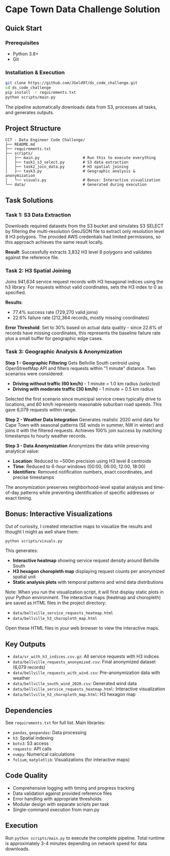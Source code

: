 # Cape Town Data Challenge Solution

## Quick Start

### Prerequisites
- Python 3.8+
- Git

### Installation & Execution
```bash
git clone https://github.com/JGold97/ds_code_challenge.git
cd ds_code_challenge
pip install -r requirements.txt
python scripts/main.py
```

The pipeline automatically downloads data from S3, processes all tasks, and generates outputs.

## Project Structure
```
CCT - Data Engineer Code Challenge/
├── README.md
├── requirements.txt
├── scripts/
│   ├── main.py                   # Run this to execute everything
│   ├── task1_s3_select.py        # S3 data extraction
│   ├── task2_join_data.py        # H3 spatial joining
│   ├── task3.py                  # Geographic analysis & anonymization
│   └── visuals.py                # Bonus: Interactive visualization
└── data/                         # Generated during execution
```

## Task Solutions

### Task 1: S3 Data Extraction
Downloads required datasets from the S3 bucket and simulates S3 SELECT by filtering the multi-resolution GeoJSON file to extract only resolution level 8 H3 polygons. The provided AWS credentials had limited permissions, so this approach achieves the same result locally.

**Result**: Successfully extracts 3,832 H3 level 8 polygons and validates against the reference file.

### Task 2: H3 Spatial Joining
Joins 941,634 service request records with H3 hexagonal indices using the h3 library. For requests without valid coordinates, sets the H3 index to 0 as specified.

**Results**:
- 77.4% success rate (729,270 valid joins)
- 22.6% failure rate (212,364 records, mostly missing coordinates)

**Error Threshold**: Set to 30% based on actual data quality - since 22.6% of records have missing coordinates, this represents the baseline failure rate plus a small buffer for geographic edge cases.

### Task 3: Geographic Analysis & Anonymization

**Step 1 - Geographic Filtering**
Gets Bellville South centroid using OpenStreetMap API and filters requests within "1 minute" distance. Two scenarios were considered:

- **Driving without traffic (60 km/h)** - 1 minute = 1.0 km radius *(selected)*
- **Driving with moderate traffic (30 km/h)** - 1 minute = 0.5 km radius

Selected the first scenario since municipal service crews typically drive to locations, and 60 km/h represents reasonable suburban road speeds. This gave 6,079 requests within range.

**Step 2 - Weather Data Integration**
Generates realistic 2020 wind data for Cape Town with seasonal patterns (SE winds in summer, NW in winter) and joins it with the filtered requests. Achieves 100% join success by matching timestamps to hourly weather records.

**Step 3 - Data Anonymization**
Anonymizes the data while preserving analytical value:
- **Location**: Reduced to ~500m precision using H3 level 8 centroids
- **Time**: Reduced to 6-hour windows (00:00, 06:00, 12:00, 18:00)
- **Identifiers**: Removed notification numbers, exact coordinates, and precise timestamps

The anonymization preserves neighborhood-level spatial analysis and time-of-day patterns while preventing identification of specific addresses or exact timing.

## Bonus: Interactive Visualizations

Out of curiosity, I created interactive maps to visualize the results and thought I might as well share them:

```bash
python scripts/visuals.py
```

This generates:
- **Interactive heatmap** showing service request density around Bellville South
- **H3 hexagon choropleth map** displaying request counts per anonymized spatial unit
- **Static analysis plots** with temporal patterns and wind data distributions

Note: When you run the visualization script, it will first display static plots in your Python environment. The interactive maps (heatmap and choropleth) are saved as HTML files in the project directory:

- `data/bellville_service_requests_heatmap.html`
- `data/bellville_h3_choropleth_map.html`

Open these HTML files in your web browser to view the interactive maps.

## Key Outputs

- `data/sr_with_h3_indices.csv.gz`: All service requests with H3 indices
- `data/bellville_requests_anonymized.csv`: Final anonymized dataset (6,079 records)
- `data/bellville_requests_with_wind.csv`: Pre-anonymization data with weather
- `data/bellville_south_wind_2020.csv`: Generated wind data
- `data/bellville_service_requests_heatmap.html`: Interactive visualization
- `data/bellville_h3_choropleth_map.html`: H3 hexagon map

## Dependencies

See `requirements.txt` for full list. Main libraries:
- `pandas`, `geopandas`: Data processing
- `h3`: Spatial indexing
- `boto3`: S3 access
- `requests`: API calls
- `numpy`: Numerical calculations
- `folium`, `matplotlib`: Visualizations (for interactive maps)

## Code Quality

- Comprehensive logging with timing and progress tracking
- Data validation against provided reference files
- Error handling with appropriate thresholds
- Modular design with separate scripts per task
- Single-command execution from main.py

## Execution

Run `python scripts/main.py` to execute the complete pipeline. Total runtime is approximately 3-4 minutes depending on network speed for data downloads.
